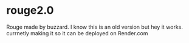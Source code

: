 # rouge2.0
Rouge made by buzzard. I know this is an old version but hey it works. currnetly making it so it can be deployed on Render.com
